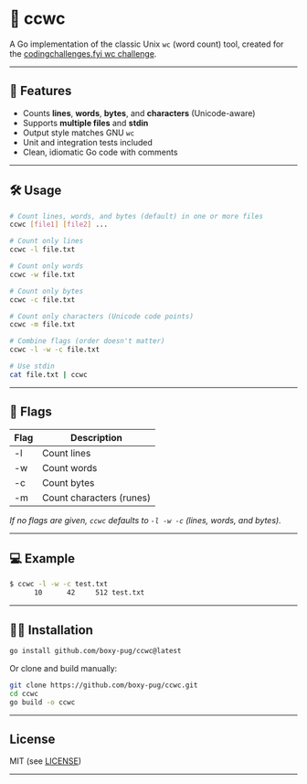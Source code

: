# 📝 ccwc

A Go implementation of the classic Unix `wc` (word count) tool, created for the [codingchallenges.fyi wc challenge](https://codingchallenges.fyi/challenges/challenge-wc/).

---

## 🚀 Features

-  Counts **lines**, **words**, **bytes**, and **characters** (Unicode-aware)
-  Supports **multiple files** and **stdin**
-  Output style matches GNU `wc`
-  Unit and integration tests included
-  Clean, idiomatic Go code with comments

---

## 🛠️ Usage

```sh
# Count lines, words, and bytes (default) in one or more files
ccwc [file1] [file2] ...

# Count only lines
ccwc -l file.txt

# Count only words
ccwc -w file.txt

# Count only bytes
ccwc -c file.txt

# Count only characters (Unicode code points)
ccwc -m file.txt

# Combine flags (order doesn't matter)
ccwc -l -w -c file.txt

# Use stdin
cat file.txt | ccwc
```

---

## 🚩 Flags

| Flag | Description                    |
|------|--------------------------------|
| -l   | Count lines                    |
| -w   | Count words                    |
| -c   | Count bytes                    |
| -m   | Count characters (runes)       |

*If no flags are given, `ccwc` defaults to `-l -w -c` (lines, words, and bytes).*

---

## 💻 Example

```sh
$ ccwc -l -w -c test.txt
      10      42     512 test.txt
```

---

## 🧑‍💻 Installation

```sh
go install github.com/boxy-pug/ccwc@latest
```

Or clone and build manually:

```sh
git clone https://github.com/boxy-pug/ccwc.git
cd ccwc
go build -o ccwc
```

---

## License

MIT (see [LICENSE](LICENSE))

---


